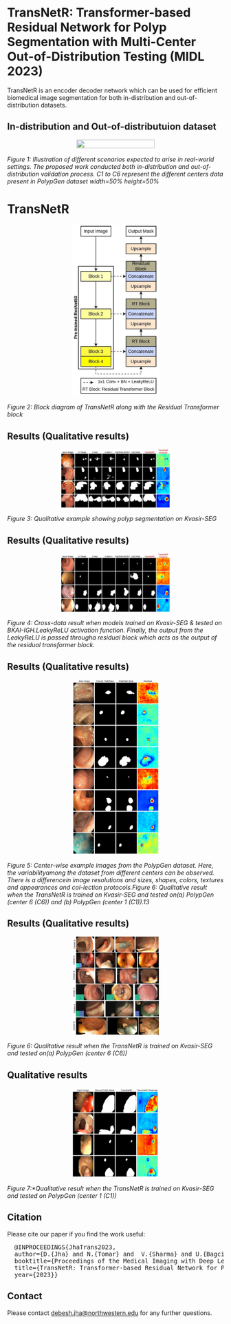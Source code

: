 # TransNetR: Transformer-based Residual Network for Polyp Segmentation with Multi-Center Out-of-Distribution Testing (MIDL 2023)

TransNetR is an encoder decoder network which can be used for efficient biomedical image segmentation for both in-distribution and out-of-distribution datasets. 

## In-distribution and Out-of-distributuion dataset
<p align="center">
<img src="IntroTransNetR.png" width=60% height=60% alt>
  
<em>Figure 1: Illustration  of  different  scenarios  expected  to  arise  in  real-world  settings. The proposed work conducted both in-distribution and out-of-distribution validation process.  C1 to C6 represent the different centers data present in PolypGen dataset width=50% height=50%</em>
   </p>

# TransNetR 
<p align="center">
<img src="Architecture.jpg" width=40% height=40% alt>
  
<em>Figure 2: Block diagram of TransNetR along with the Residual Transformer block </em>
  </p>

## Results (Qualitative results)
<p align="center">
<img src="results.jpg" width=50% height=50% alt> 
  
<em> Figure 3: Qualitative example showing polyp segmentation on Kvasir-SEG </em>
  </p>
   
   
 ## Results (Qualitative results)
<p align="center">
<img src="bkai_crossdata.jpg" width=50% height=50% alt>
  
<em>Figure 4: Cross-data result when models trained on Kvasir-SEG & tested on BKAI-IGH.LeakyReLU activation function.  Finally, the output from the LeakyReLU is passed througha residual block which acts as the output of the residual transformer block.</em>
</p>
  
   ## Results (Qualitative results)
<p align="center">
<img src="supplementry_C1.jpeg" width=40% height=40% alt>
  
<em>Figure 5: Center-wise  example  images  from  the  PolypGen  dataset. Here,  the  variabilityamong the dataset from different centers can be observed.  There is a differencein image resolutions and sizes, shapes, colors, textures and appearances and col-lection protocols.Figure 6:  Qualitative result when the TransNetR is trained on Kvasir-SEG and tested on(a) PolypGen (center 6 (C6)) and (b) PolypGen (center 1 (C1)).13 </em>
 </p>
   
 ## Results (Qualitative results)
<p align="center">
<img src="polypgen-samples.jpg" width=40% height=40% alt>
  
<em>Figure 6: Qualitative result when the TransNetR is trained on Kvasir-SEG and tested on(a) PolypGen (center 6 (C6)) </em>
 </p>

## Qualitative results
<p align="center">
<img src="supplementry_C6.jpg" width=40% height=40% alt>
  
<em>Figure 7:*Qualitative result when the TransNetR is trained on Kvasir-SEG and tested on PolypGen (center 1 (C1)) </em>
 </p>


## Citation
Please cite our paper if you find the work useful: 
<pre>
  @INPROCEEDINGS{JhaTrans2023,
  author={D.{Jha} and N.{Tomar} and  V.{Sharma} and U.{Bagci}}, 
  booktitle={Proceedings of the Medical Imaging with Deep Learning}, 
  title={TransNetR: Transformer-based Residual Network for Polyp Segmentation with Multi-Center Out-of-Distribution Testing}, 
  year={2023}}
</pre>


## Contact
Please contact debesh.jha@northwestern.edu for any further questions. 
